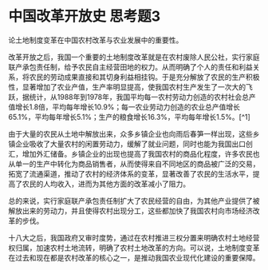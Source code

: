 # 中国改革开放史 思考题3

论土地制度变革在中国农村改革与农业发展中的重要性。



​	改革开放之后，我国一个重要的土地制度改革就是在农村废除人民公社，实行家庭联产承包责任制，给予农民自主经营田地的权力。从而明确了个人的责任和利益关系，将农民的劳动成果直接和其切身利益相挂钩。于是充分解放了农民的生产积极性，显著增加了农业产值，生产率明显提高，使我国农村生产发生了一次大的飞跃，据统计，从1988年到1978年，我国平均每一农村劳动力创造的农村社会总产值增长1.8倍，平均每年增长10.9%；每一农业劳动力创造的农业总产值增长65.1%，平均每年增长5.1%；生产的粮食增长16.3%，平均每年增长1.5%。[^1]

​	由于大量的农民从土地中解放出来，众多乡镇企业也向雨后春笋一样出现，这些乡镇企业吸收了大量农村的闲置劳动力，缓解了就业问题，同时也能为我国出口创汇，增加外汇储备。乡镇企业的出现也提高了我国农村的商品化程度，许多农民也从单一的生产中转化为商品销售者，从而使得来自不同地区的商品被广泛的交易，拓宽了流通渠道，推动了农村的经济体系的变革，显著改善了农民的生活水平，提高了农民的人均收入，进而为其他方面的改革减小了阻力。

​	总的来说，实行家庭联产承包责任制扩大了农民经营的自由，为其他产业提供了被解放出来的劳动力，并且使得农村出现分工，这些都加快了我国农村向市场经济改革的步伐。

​	十八大之后，我国政府又审时度势，通过在农村推进三权分置来明确农村土地经营权归属，加速农村土地流转，明确了农村土地改革的方向。可以说，土地制度变革在过去和现在都是农村改革的核心之一，是推动我国农业现代化建设的重要保障。

